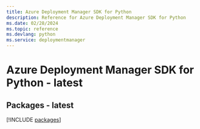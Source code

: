 ```yaml
---
title: Azure Deployment Manager SDK for Python
description: Reference for Azure Deployment Manager SDK for Python
ms.date: 02/28/2024
ms.topic: reference
ms.devlang: python
ms.service: deploymentmanager
---
```

# Azure Deployment Manager SDK for Python - latest
## Packages - latest
[!INCLUDE [packages](deployment-manager-index.md)]
